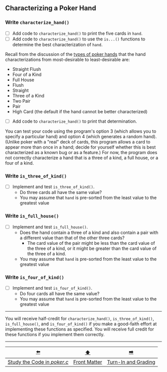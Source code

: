 ## Characterizing a Poker Hand

### Write `characterize_hand()`

- [ ] Add code to `characterize_hand()` to print the five cards in `hand`.
- [ ] Add code to `characterize_hand()` to use the `is...()` functions to determine the best characterization of `hand`.

Recall from the discussion of the [types of poker hands](01-terminology.md#types-of-poker-hands) that the hand characterizations from most-desirable to least-desirable are:
- Straight Flush
- Four of a Kind
- Full House
- Flush
- Straight
- Three of a Kind
- Two Pair
- Pair
- High Card (the default if the hand cannot be better characterized)


- [ ] Add code to `characterize_hand()` to print that determination.

You can test your code using the program's option 3 (which allows you to specify a particular hand) and option 4 (which generates a random hand).
(Unlike poker with a "real" deck of cards, this program allows a card to appear more than once in a hand;
decide for yourself whether this is best characterized as a known bug or as a feature.)
For now, the program does not correctly characterize a hand that is a three of a kind, a full house, or a four of a kind.


### Write `is_three_of_kind()`

- [ ] Implement and test `is_three_of_kind()`.
  - Do three cards all have the same value?
  - You may assume that `hand` is pre-sorted from the least value to the greatest value

### Write `is_full_house()`

- [ ] Implement and test `is_full_house()`.
  - Does the hand contain a three of a kind and also contain a pair with a different value than that of the other three cards?
    - The card value of the pair might be less than the card value of the three of a kind, or it might be greater than the card value of the three of a kind. 
  - You may assume that `hand` is pre-sorted from the least value to the greatest value

### Write `is_four_of_kind()`

- [ ] Implement and test `is_four_of_kind()`.
  - Do four cards all have the same value?
  - You may assume that `hand` is pre-sorted from the least value to the greatest value

---    

You will receive half-credit for `characterize_hand()`, `is_three_of_kind()`, `is_full_house()`, and `is_four_of_kind()` if you make a good-faith effort at implementing these functions as specified.
You will receive full credit for these functions if you implement them correctly.

---

|             [⬅️](05-code-reading.md)              |      [⬆️](../README.md)      |         [➡️](07-grading.md)          |
|:-------------------------------------------------:|:----------------------------:|:------------------------------------:|
| [Study the Code in *poker.c*](05-code-reading.md) | [Front Matter](../README.md) | [Turn-In and Grading](07-grading.md) |
